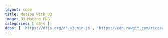 ```yaml
---
layout: code
title: Motion with D3
image: D3-Motion.PNG
categories: [ d3js ]
deps: [ 'https://d3js.org/d3.v3.min.js', 'https://cdn.rawgit.com/riccardoscalco/textures/master/textures.min.js' ]
---
```

<link href='https://fonts.googleapis.com/css?family=Raleway:900italic' rel='stylesheet' type='text/css'>
<style>
    svg{
        border: solid 1px rgb( 251, 53, 80 );
    }

    svg:hover{
        cursor: pointer;
    }    

    svg #border{
        fill: none;
        stroke: rgb( 251, 53, 80 );
        stroke-width: 1px;
        transition: all .1s ease-in;
    }

    svg:hover #border{
        cursor: pointer;
        stroke-width: 20px;
    }

    svg text{
        font-family: Raleway, sans-serif;
    }
</style>

<div id='render'></div>

<script>
    // Textures.js: https://riccardoscalco.github.io/textures/

    window.addEventListener( 'load', function() {
        var h = 500, w;
        var svg = d3.select( '#render' )
            .append( 'svg' );

        function getWidth(){
            w = window.innerWidth > 1200 ? 1200 : window.innerWidth;
            svg.attr( { width: w, height: h } );
        }
        getWidth();
        window.addEventListener( 'resize', getWidth );
        
        svg.append( 'rect' )
            .attr( {
                id: 'border',
                x: 0,
                y: 0,
                width: w,
                height: h
            } );

        svg.append( 'clipPath' )
            .attr( 'id', 'mask' )
            .append( 'rect' )
            .attr( {
                id: 'rectmask',
                x: 0,
                y: 0,
                width: 0,
                height: h
            } );

        var t = textures.lines()
            .thinner()
            .heavier()
            .stroke( 'rgb( 251, 53, 80 )' )
            .id( 'pattern' );
    
        svg.call( t );

        var text = svg.append( 'text' )
            .attr( {
                x: w/2,
                'font-size': '250px',
                fill: t.url(),
                'clip-path': 'url(#mask)'
            } )
            .style( 'text-anchor', 'middle' )
            .text( 'le Club'.toUpperCase() );

        text.attr( 'y', h / 2 );
        var bbox = text.node().getBBox();
        text.attr( 'y', h / 2  + h / 2-( bbox.y + bbox.height / 2 ) );

        function title(){
            d3.select( '#rectmask' )
                .attr( {
                    width: 0,
                    height: h,
                    y: 0
                } )
                .transition()
                .duration( 500 )
                .attr( 'width', w )
                .transition()
                .duration( 800 )
                .transition()
                .duration( 500 )
                .attr( {
                    height: 0,
                    y: h / 2
                } )
                .each( 'end', animBars );

            d3.select( '#pattern' )
                .select( 'path' )
                .attr( 'stroke-width', 4 )
                .transition()
                .delay( 1000 )
                .duration( 500 )
                .attr( 'stroke-width', 30 );
        }

        function animBars(){
            var margin = 50;
            var space = 10;
            var barWidth = 30;

            var nb = Math.floor( ( w - margin * 2 ) / ( barWidth + space ) );
            margin = ( w - ( nb * ( barWidth + space ) ) ) / 2;

            var g = svg.append( 'g' )
                .attr( 'id', 'bars' );

            var data = d3.range( nb ).map( function( d ){
                var pos = Math.random() < .5 ? -1 : 1,
                    height = 20 + Math.floor( Math.random() * ( h / 2 - 20 - 20 ) ),
                    h1 =  5 + Math.random() * ( height / 2 - 10),
                    h2 =  5 + Math.random() * ( height / 2 - 10),
                    h3 = height - h1 - h2;

                return {
                    pos: pos,
                    height: height,
                    cumul: [ h1, h2, h3 ]
                };
            } );

            function createElements(){
                g.selectAll( 'rect' )
                    .remove()
                    .data( d3.range( nb * 3 ) )
                    .enter()
                    .append( 'rect' )
                    .datum( function( d, i ){
                        return {
                            pos: data[ ~~( i / 3 ) ].pos,
                            height: data[ ~~( i / 3 ) ].height
                        };
                    } );

                animateElements();
            }

            function animateElements(){
                var count = 0;

                g.selectAll( 'rect' )
                    .attr( {
                        fill: 'rgb( 251, 53, 80 )',
                        y: h / 2,
                        width: 8,
                        height: 0
                    } )
                    .attr( 'x', function( d, i ){
                        return margin + space / 2 + ( barWidth + space ) * ~~( i / 3 ) + ( i % 3) * 11;
                    } )
                    .transition()
                    .delay( function( d, i ){
                        return i * 10;
                    } )
                    .attr( 'height', function( d, i ){
                        return data[ ~~( i / 3 ) ].cumul[ i % 3 ] - 2;
                    } )
                    .attr( 'y', function( d, i ){
                        return d.pos < 0 ? h / 2 - ( data[ ~~( i / 3 ) ].cumul[ i % 3 ] ) : h / 2 ;
                    } )
                    .transition()
                    .duration( 1000 )
                    .each( 'end', function(){
                        count ++;
                        if( count === nb *3 ) animateElements2();
                    } );
            }

            function animateElements2(){
                var count = 0;

                g.selectAll( 'rect' )
                    .transition()
                    .attr( 'y', function( d, i ){
                        var y;
                        if(  d.pos < 0 ){
                            y = h / 2 - d.height;
                        }
                        else{
                            y = h / 2;
                        }
                        for( var n = 0; n < i % 3; n++ ){
                            y += data[ ~~( i / 3 ) ].cumul[ n ];
                        }
                        return y;
                    } )
                    .transition()
                    .attr( 'x', function( d, i ){
                        return margin + space / 2 + ( barWidth + space ) * ~~( i / 3 );
                    } )
                    .attr( 'width', barWidth )
                    .transition()
                    .duration( 1000 )
                    .transition()
                    .duration( 1000 )
                    .attr( 'height', function( d, i ){
                        var _h = 0;
                        if( d.pos < 0 ){
                            if( i % 3 === 0 ){
                                _h = Math.abs( d.height );
                            }
                        }
                        else{
                            if( i % 3 === 2 ){
                                _h = Math.abs( d.height );
                            }
                        }

                        return _h;
                    } )
                    .attr( 'y', function( d, i ){
                        var _y = h / 2;
                        if( d.pos < 0 ){
                            if( i % 3 === 0 ){
                                _y = h / 2 - d.height;
                            }
                        }
                        return _y ;
                    } )
                    .transition()
                    .duration( 500 )
                    .attr( {
                        y: h / 2,
                        height: 0
                    } )
                    .remove()
                    .each( 'end', function(){
                        count ++;
                        if( count === nb *3 ) animArcs();
                    } );
            }

            createElements();
        }

        function animArcs(){
			var data = [];
            var longueur = w - 100;
			for( var position = 0; position < longueur; position += data[ data.length - 1 ].size ){
				var size = 30 + ~~( Math.random() * 70 );
				
				if( position + size > longueur ) size = longueur - position;
				
				data. push( {
					size: size,
					x: position + size / 2,
					upper: Math.random() < 0.5
				} );
			}

			var data2 = [], index = 0;
			for( var i = 0; i < data.length - 1; i ++ ){
				if( data[ i ].upper == data[ i + 1 ].upper ){
					if( data2[ index ] ){
						data2[ index ].size += data[ i + 1 ].size;
					}
					else{
						var size = data[ i ].size + data[ i + 1 ].size;
						data2.push( {
							size: size,
							x: data[ i ].x - data[ i ].size / 2,
							upper: data[ i ].upper
						} );
					}

                    if( i == data.length - 2 ){
                        data2[ index ].x += data2[ index ].size / 2;
                    }
				}
				else{
					if( data2[ index ] ){
						data2[ index ].x += data2[ index ].size / 2;
						index ++;
					}
				}
			}

            var g1 = svg.append( 'g' )
                .attr( 'id', 'g1' );

            var g2 = svg.append( 'g' )
                .attr( 'id', 'g2' );

            var arc = d3.svg.arc()
                .innerRadius( 0 )
                .outerRadius( function( d ){ return d.size/2; } );

            function arcTween( transition ) {
                transition.attrTween( 'd', function( d ) {
                    var interpolate = d3.interpolate( d.endAngle, d.toAngle );
                    return function( t ) {
                        d.endAngle = interpolate( t );
                        return arc( d );
                    };
                } );
            }

            function arcTween2( transition ) {
                transition.attrTween( 'd', function( d ) {
                    var interpolate = d3.interpolate( d.startAngle, d.toAngle );
                    return function( t ) {
                        d.startAngle = interpolate( t );
                        return arc( d );
                    };
                } );
            }

            var arcs = g1.selectAll( 'path' )
                .data( data2.map( function( d ){
                    d.startAngle = 3 * Math.PI / 2;
                    d.endAngle = 3 * Math.PI / 2;
                    return d;
                } ) )
                .enter()
                .append( 'path' )
                .attr( 'd', arc )
                .attr( 'fill', 'rgba( 251, 53, 80, .3 )' )
                .attr( 'transform', function( d ){
                    return 'translate(' + ( 50 + d.x ) + ',' + ( h / 2 ) + ')';
                } )
                .data( data2.map( function( d ){
                    d.toAngle = d.upper ? Math.PI / 2 : 5 * Math.PI / 2;
                    return d;
                } ) )
                .transition()
                .duration( 500 )
                .call( arcTween )
                .transition()
                .duration( 1000 )
                .transition()
                .duration( 500 )
                .call( arcTween2 )
                .remove();

            var arcs = g2.selectAll( 'path' )
                .data( data.map( function( d ){
                    d.startAngle = 3 * Math.PI / 2;
                    d.endAngle = 3 * Math.PI / 2;
                    return d;
                } ) )
                .enter()
                .append( 'path' )
                .attr( 'd', arc )
                .attr( 'fill', 'rgb( 251, 53, 80 )' )
                .attr( 'transform', function( d ){
                    return 'translate(' + ( 50 + d.x ) + ',' + ( h / 2 ) + ')';
                } )
                .data( data.map( function( d ){
                    d.toAngle = d.upper ? Math.PI / 2 : 5 * Math.PI / 2;
                    return d;
                } ) )
                .transition()
                .duration( 500 )
                .call( arcTween )
                .transition()
                .duration( 1000 )
                .transition()
                .duration( 500 )
                .call( arcTween2 )
                .remove()
                .each( 'end', title );
        }

        // svg.node().addEventListener( 'click', title );
        title();
    } );
</script>